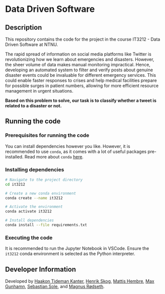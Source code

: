 # Data Driven Software

## Description

This repository contains the code for the project in the course IT3212 - Data Driven Software at NTNU.

The rapid spread of information on social media platforms like Twitter is revolutionizing how we learn about emergencies and disasters. However, the sheer volume of data makes manual monitoring impractical. Hence, developing an automated system to filter and verify posts about genuine disaster events could be invaluable for different emergency services. This could enable faster responses to crises and help medical facilities prepare for possible surges in patient numbers, allowing for more efficient resource management in urgent situations.

**Based on this problem to solve, our task is to classify whether a tweet is related to a disaster or not.**


## Running the code

### Prerequisites for running the code

You can install dependencies however you like. However, it is recommended to use `conda`, as it comes with a lot of useful packages pre-installed. Read more about `conda` [here](https://docs.conda.io/en/latest/).

### Installing dependencies

```sh
# Navigate to the project directory
cd it3212

# Create a new conda environment
conda create --name it3212

# Activate the environment
conda activate it3212

# Install dependencies
conda install --file requirements.txt
```

### Executing the code

It is recommended to run the Jupyter Notebook in VSCode. Ensure the `it3212` conda environment is selected as the Python interpreter.

## Developer Information

Developed by [Haakon Tideman Kanter](https://github.com/haakonka), [Henrik Skog](https://github.com/henrikskog), [Mattis Hembre](https://github.com/CzternastyHembre), [Max Gunhamn](https://github.com/maxhamn), [Sebastian Sole](https://github.com/Sebastian-Sole), and [Magnus Rødseth](https://github.com/magnusrodseth).
